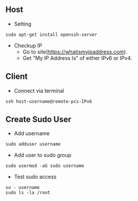 ## Host 
* Setting
```
sudo apt-get install openssh-server  
```
* Checkup IP
  - Go to site(https://whatismyipaddress.com).
  - Get "My IP Address Is" of either IPv6 or IPv4.

## Client 
* Connect via terminal
```
ssh host-username@remote-pcs-IPv6
```

## Create Sudo User
* Add username
```
sudo adduser username
```
* Add user to sudo group
```
sudo usermod -aG sudo username
```
* Test sudo access
```
su - username
sudo ls -la /root
```
